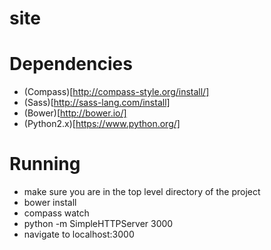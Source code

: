 # site

Dependencies
==============
- (Compass)[http://compass-style.org/install/]
- (Sass)[http://sass-lang.com/install]
- (Bower)[http://bower.io/]
- (Python2.x)[https://www.python.org/]

Running
==============
- make sure you are in the top level directory of the project
- bower install
- compass watch
- python -m SimpleHTTPServer 3000
- navigate to localhost:3000
